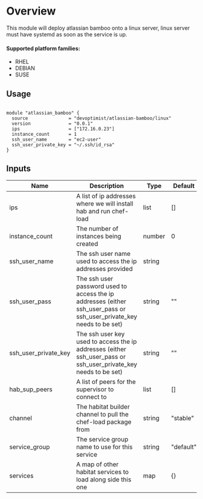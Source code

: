 # Overview
This module will deploy atlassian bamboo onto a linux server, linux server must have systemd
as soon as the service is up.

#### Supported platform families:
 * RHEL
 * DEBIAN
 * SUSE

## Usage

```hcl

module "atlassian_bamboo" {
  source               = "devoptimist/atlassian-bamboo/linux"
  version              = "0.0.1"
  ips                  = ["172.16.0.23"]
  instance_count       = 1
  ssh_user_name        = "ec2-user"
  ssh_user_private_key = "~/.ssh/id_rsa"
}
```

## Inputs

| Name | Description | Type | Default | Required |
|------|-------------|------|---------|----------|
|ips|A list of ip addresses where we will install hab and run chef-load|list|[]|no|
|instance_count|The number of instances being created|number|0|no|
|ssh_user_name|The ssh user name used to access the ip addresses provided|string||yes|
|ssh_user_pass|The ssh user password used to access the ip addresses (either ssh_user_pass or ssh_user_private_key needs to be set)|string|""|no|
|ssh_user_private_key|The ssh user key used to access the ip addresses (either ssh_user_pass or ssh_user_private_key needs to be set)|string|""|no|
|hab_sup_peers|A list of peers for the supervisor to connect to|list|[]|no|
|channel|The habitat builder channel to pull the chef-load package from|string|"stable"|no|
|service_group|The service group name to use for this service|string|"default"|no|
|services|A map of other habitat services to load along side this one|map|{}|no|
